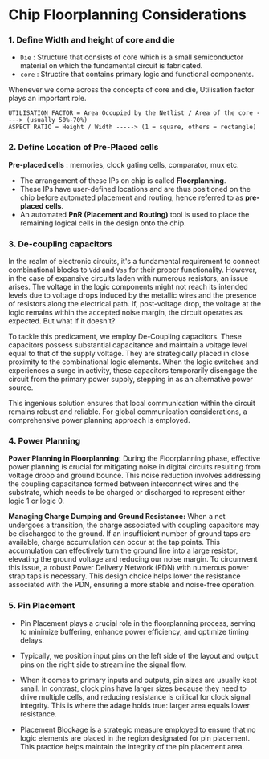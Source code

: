 # Chip Floorplanning Considerations

### 1. Define Width and height of core and die

- ```Die``` : Structure that consists of core which is a small semiconductor material on which the fundamental circuit is fabricated.
- ```core``` : Structire that contains primary logic and functional components.

Whenever we come across the concepts of core and die, Utilisation factor plays an important role.
```
UTILISATION FACTOR = Area Occupied by the Netlist / Area of the core ----> (usually 50%-70%)
ASPECT RATIO = Height / Width -----> (1 = square, others = rectangle)
```

### 2. Define Location of Pre-Placed cells

**Pre-placed cells** : memories, clock gating cells, comparator, mux etc.

- The arrangement of these IPs on chip is called **Floorplanning**.
- These IPs have user-defined locations and are thus positioned on the chip before automated placement and routing, hence referred to as **pre-placed cells**.
- An automated **PnR (Placement and Routing)** tool is used to place the remaining logical cells in the design onto the chip.


### 3. De-coupling capacitors

In the realm of electronic circuits, it's a fundamental requirement to connect combinational blocks to ```Vdd``` and ```Vss``` for their proper functionality. However, in the case of expansive circuits laden with numerous resistors, an issue arises. The voltage in the logic components might not reach its intended levels due to voltage drops induced by the metallic wires and the presence of resistors along the electrical path. If, post-voltage drop, the voltage at the logic remains within the accepted noise margin, the circuit operates as expected. But what if it doesn't?

To tackle this predicament, we employ De-Coupling capacitors. These capacitors possess substantial capacitance and maintain a voltage level equal to that of the supply voltage. They are strategically placed in close proximity to the combinational logic elements. When the logic switches and experiences a surge in activity, these capacitors temporarily disengage the circuit from the primary power supply, stepping in as an alternative power source.

This ingenious solution ensures that local communication within the circuit remains robust and reliable. For global communication considerations, a comprehensive power planning approach is employed.

### 4. Power Planning

**Power Planning in Floorplanning:**
During the Floorplanning phase, effective power planning is crucial for mitigating noise in digital circuits resulting from voltage droop and ground bounce. This noise reduction involves addressing the coupling capacitance formed between interconnect wires and the substrate, which needs to be charged or discharged to represent either logic 1 or logic 0.

**Managing Charge Dumping and Ground Resistance:**
When a net undergoes a transition, the charge associated with coupling capacitors may be discharged to the ground. If an insufficient number of ground taps are available, charge accumulation can occur at the tap points. This accumulation can effectively turn the ground line into a large resistor, elevating the ground voltage and reducing our noise margin. To circumvent this issue, a robust Power Delivery Network (PDN) with numerous power strap taps is necessary. This design choice helps lower the resistance associated with the PDN, ensuring a more stable and noise-free operation.

### 5. Pin Placement

- Pin Placement plays a crucial role in the floorplanning process, serving to minimize buffering, enhance power efficiency, and optimize timing delays.

- Typically, we position input pins on the left side of the layout and output pins on the right side to streamline the signal flow.

- When it comes to primary inputs and outputs, pin sizes are usually kept small. In contrast, clock pins have larger sizes because they need to drive multiple cells, and reducing resistance is critical for clock signal integrity. This is where the adage holds true: larger area equals lower resistance.

- Placement Blockage is a strategic measure employed to ensure that no logic elements are placed in the region designated for pin placement. This practice helps maintain the integrity of the pin placement area.
